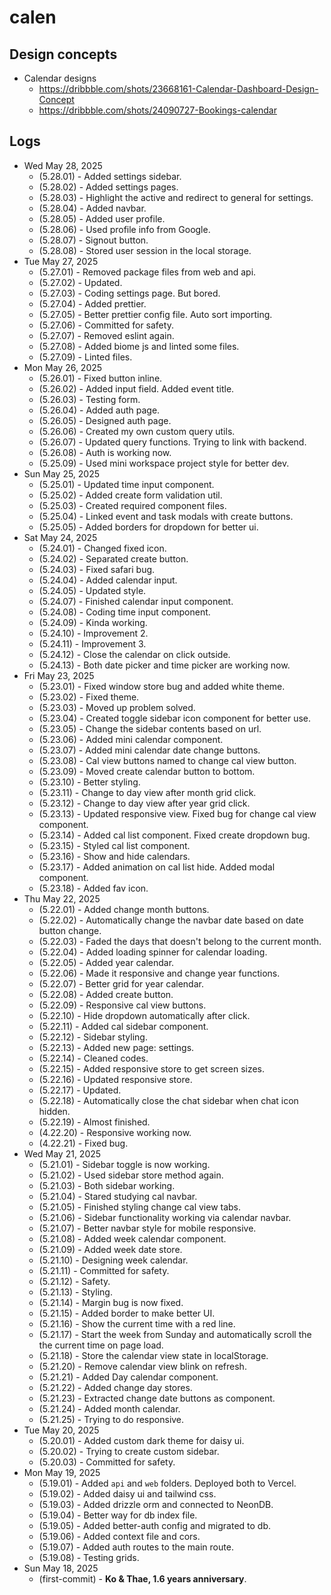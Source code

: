 # calen

## Design concepts

- Calendar designs
  - https://dribbble.com/shots/23668161-Calendar-Dashboard-Design-Concept
  - https://dribbble.com/shots/24090727-Bookings-calendar

## Logs

- Wed May 28, 2025
  - (5.28.01) - Added settings sidebar.
  - (5.28.02) - Added settings pages.
  - (5.28.03) - Highlight the active and redirect to general for settings.
  - (5.28.04) - Added navbar.
  - (5.28.05) - Added user profile.
  - (5.28.06) - Used profile info from Google.
  - (5.28.07) - Signout button.
  - (5.28.08) - Stored user session in the local storage.
- Tue May 27, 2025
  - (5.27.01) - Removed package files from web and api.
  - (5.27.02) - Updated.
  - (5.27.03) - Coding settings page. But bored.
  - (5.27.04) - Added prettier.
  - (5.27.05) - Better prettier config file. Auto sort importing.
  - (5.27.06) - Committed for safety.
  - (5.27.07) - Removed eslint again.
  - (5.27.08) - Added biome js and linted some files.
  - (5.27.09) - Linted files.
- Mon May 26, 2025
  - (5.26.01) - Fixed button inline.
  - (5.26.02) - Added input field. Added event title.
  - (5.26.03) - Testing form.
  - (5.26.04) - Added auth page.
  - (5.26.05) - Designed auth page.
  - (5.26.06) - Created my own custom query utils.
  - (5.26.07) - Updated query functions. Trying to link with backend.
  - (5.26.08) - Auth is working now.
  - (5.25.09) - Used mini workspace project style for better dev.
- Sun May 25, 2025
  - (5.25.01) - Updated time input component.
  - (5.25.02) - Added create form validation util.
  - (5.25.03) - Created required component files.
  - (5.25.04) - Linked event and task modals with create buttons.
  - (5.25.05) - Added borders for dropdown for better ui.
- Sat May 24, 2025
  - (5.24.01) - Changed fixed icon.
  - (5.24.02) - Separated create button.
  - (5.24.03) - Fixed safari bug.
  - (5.24.04) - Added calendar input.
  - (5.24.05) - Updated style.
  - (5.24.07) - Finished calendar input component.
  - (5.24.08) - Coding time input component.
  - (5.24.09) - Kinda working.
  - (5.24.10) - Improvement 2.
  - (5.24.11) - Improvement 3.
  - (5.24.12) - Close the calendar on click outside.
  - (5.24.13) - Both date picker and time picker are working now.
- Fri May 23, 2025
  - (5.23.01) - Fixed window store bug and added white theme.
  - (5.23.02) - Fixed theme.
  - (5.23.03) - Moved up problem solved.
  - (5.23.04) - Created toggle sidebar icon component for better use.
  - (5.23.05) - Change the sidebar contents based on url.
  - (5.23.06) - Added mini calendar component.
  - (5.23.07) - Added mini calendar date change buttons.
  - (5.23.08) - Cal view buttons named to change cal view button.
  - (5.23.09) - Moved create calendar button to bottom.
  - (5.23.10) - Better styling.
  - (5.23.11) - Change to day view after month grid click.
  - (5.23.12) - Change to day view after year grid click.
  - (5.23.13) - Updated responsive view. Fixed bug for change cal view component.
  - (5.23.14) - Added cal list component. Fixed create dropdown bug.
  - (5.23.15) - Styled cal list component.
  - (5.23.16) - Show and hide calendars.
  - (5.23.17) - Added animation on cal list hide. Added modal component.
  - (5.23.18) - Added fav icon.
- Thu May 22, 2025
  - (5.22.01) - Added change month buttons.
  - (5.22.02) - Automatically change the navbar date based on date button change.
  - (5.22.03) - Faded the days that doesn't belong to the current month.
  - (5.22.04) - Added loading spinner for calendar loading.
  - (5.22.05) - Added year calendar.
  - (5.22.06) - Made it responsive and change year functions.
  - (5.22.07) - Better grid for year calendar.
  - (5.22.08) - Added create button.
  - (5.22.09) - Responsive cal view buttons.
  - (5.22.10) - Hide dropdown automatically after click.
  - (5.22.11) - Added cal sidebar component.
  - (5.22.12) - Sidebar styling.
  - (5.22.13) - Added new page: settings.
  - (5.22.14) - Cleaned codes.
  - (5.22.15) - Added responsive store to get screen sizes.
  - (5.22.16) - Updated responsive store.
  - (5.22.17) - Updated.
  - (5.22.18) - Automatically close the chat sidebar when chat icon hidden.
  - (5.22.19) - Almost finished.
  - (4.22.20) - Responsive working now.
  - (4.22.21) - Fixed bug.
- Wed May 21, 2025
  - (5.21.01) - Sidebar toggle is now working.
  - (5.21.02) - Used sidebar store method again.
  - (5.21.03) - Both sidebar working.
  - (5.21.04) - Stared studying cal navbar.
  - (5.21.05) - Finished styling change cal view tabs.
  - (5.21.06) - Sidebar functionality working via calendar navbar.
  - (5.21.07) - Better navbar style for mobile responsive.
  - (5.21.08) - Added week calendar component.
  - (5.21.09) - Added week date store.
  - (5.21.10) - Designing week calendar.
  - (5.21.11) - Committed for safety.
  - (5.21.12) - Safety.
  - (5.21.13) - Styling.
  - (5.21.14) - Margin bug is now fixed.
  - (5.21.15) - Added border to make better UI.
  - (5.21.16) - Show the current time with a red line.
  - (5.21.17) - Start the week from Sunday and automatically scroll the the current time on page load.
  - (5.21.18) - Store the calendar view state in localStorage.
  - (5.21.20) - Remove calendar view blink on refresh.
  - (5.21.21) - Added Day calendar component.
  - (5.21.22) - Added change day stores.
  - (5.21.23) - Extracted change date buttons as component.
  - (5.21.24) - Added month calendar.
  - (5.21.25) - Trying to do responsive.
- Tue May 20, 2025
  - (5.20.01) - Added custom dark theme for daisy ui.
  - (5.20.02) - Trying to create custom sidebar.
  - (5.20.03) - Committed for safety.
- Mon May 19, 2025
  - (5.19.01) - Added `api` and `web` folders. Deployed both to Vercel.
  - (5.19.02) - Added daisy ui and tailwind css.
  - (5.19.03) - Added drizzle orm and connected to NeonDB.
  - (5.19.04) - Better way for db index file.
  - (5.19.05) - Added better-auth config and migrated to db.
  - (5.19.06) - Added context file and cors.
  - (5.19.07) - Added auth routes to the main route.
  - (5.19.08) - Testing grids.
- Sun May 18, 2025
  - (first-commit) - **Ko & Thae, 1.6 years anniversary**.

